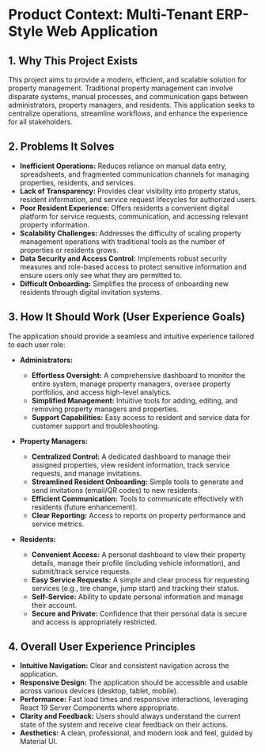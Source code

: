 # Product Context: Multi-Tenant ERP-Style Web Application

## 1. Why This Project Exists

This project aims to provide a modern, efficient, and scalable solution for property management. Traditional property management can involve disparate systems, manual processes, and communication gaps between administrators, property managers, and residents. This application seeks to centralize operations, streamline workflows, and enhance the experience for all stakeholders.

## 2. Problems It Solves

*   **Inefficient Operations:** Reduces reliance on manual data entry, spreadsheets, and fragmented communication channels for managing properties, residents, and services.
*   **Lack of Transparency:** Provides clear visibility into property status, resident information, and service request lifecycles for authorized users.
*   **Poor Resident Experience:** Offers residents a convenient digital platform for service requests, communication, and accessing relevant property information.
*   **Scalability Challenges:** Addresses the difficulty of scaling property management operations with traditional tools as the number of properties or residents grows.
*   **Data Security and Access Control:** Implements robust security measures and role-based access to protect sensitive information and ensure users only see what they are permitted to.
*   **Difficult Onboarding:** Simplifies the process of onboarding new residents through digital invitation systems.

## 3. How It Should Work (User Experience Goals)

The application should provide a seamless and intuitive experience tailored to each user role:

*   **Administrators:**
    *   **Effortless Oversight:** A comprehensive dashboard to monitor the entire system, manage property managers, oversee property portfolios, and access high-level analytics.
    *   **Simplified Management:** Intuitive tools for adding, editing, and removing property managers and properties.
    *   **Support Capabilities:** Easy access to resident and service data for customer support and troubleshooting.

*   **Property Managers:**
    *   **Centralized Control:** A dedicated dashboard to manage their assigned properties, view resident information, track service requests, and manage invitations.
    *   **Streamlined Resident Onboarding:** Simple tools to generate and send invitations (email/QR codes) to new residents.
    *   **Efficient Communication:** Tools to communicate effectively with residents (future enhancement).
    *   **Clear Reporting:** Access to reports on property performance and service metrics.

*   **Residents:**
    *   **Convenient Access:** A personal dashboard to view their property details, manage their profile (including vehicle information), and submit/track service requests.
    *   **Easy Service Requests:** A simple and clear process for requesting services (e.g., tire change, jump start) and tracking their status.
    *   **Self-Service:** Ability to update personal information and manage their account.
    *   **Secure and Private:** Confidence that their personal data is secure and access is appropriately restricted.

## 4. Overall User Experience Principles

*   **Intuitive Navigation:** Clear and consistent navigation across the application.
*   **Responsive Design:** The application should be accessible and usable across various devices (desktop, tablet, mobile).
*   **Performance:** Fast load times and responsive interactions, leveraging React 19 Server Components where appropriate.
*   **Clarity and Feedback:** Users should always understand the current state of the system and receive clear feedback on their actions.
*   **Aesthetics:** A clean, professional, and modern look and feel, guided by Material UI.
